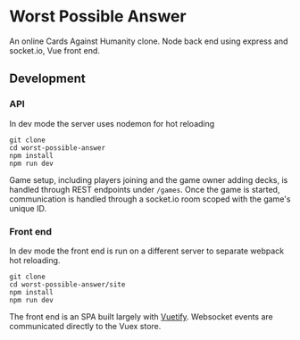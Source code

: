 # Worst Possible Answer

An online Cards Against Humanity clone. Node back end using express and socket.io, Vue front end.

## Development

### API
In dev mode the server uses nodemon for hot reloading

```
git clone
cd worst-possible-answer
npm install
npm run dev
```
Game setup, including players joining and the game owner adding decks, is handled through REST endpoints under `/games`. Once the game is started, communication is handled through a socket.io room scoped with the game's unique ID.

### Front end
In dev mode the front end is run on a different server to separate webpack hot reloading.

```
git clone
cd worst-possible-answer/site
npm install
npm run dev
```
The front end is an SPA built largely with [Vuetify](https://vuetifyjs.com/en/). Websocket events are communicated directly to the Vuex store.